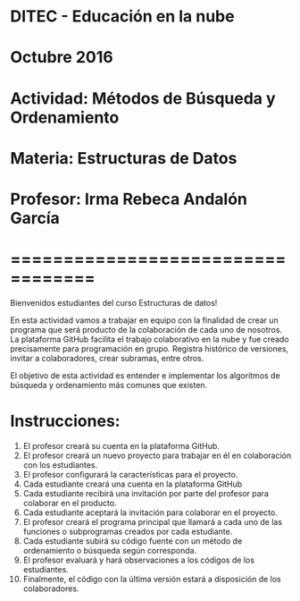 # DITEC - Educación en la nube
# Octubre 2016
# Actividad: Métodos de Búsqueda y Ordenamiento
# Materia: Estructuras de Datos
# Profesor: Irma Rebeca Andalón García
# ==================================

Bienvenidos estudiantes del curso Estructuras de datos!

En esta actividad vamos a trabajar en equipo con la finalidad de crear un programa que será producto de la colaboración de cada uno
de nosotros. La plataforma GitHub facilita el trabajo colaborativo en la nube y fue creado precisamente para programación en grupo. Registra histórico de versiones, invitar a colaboradores, crear subramas, entre otros.

El objetivo de esta actividad es entender e implementar los algoritmos de búsqueda y ordenamiento más comunes que existen.

# Instrucciones:
1) El profesor creará su cuenta en la plataforma GitHub.
2) El profesor creará un nuevo proyecto para trabajar en él en colaboración con los estudiantes.
3) El profesor configurará la características para el proyecto.
4) Cada estudiante creará una cuenta en la plataforma GitHub
5) Cada estudiante recibirá una invitación por parte del profesor para colaborar en el producto.
6) Cada estudiante aceptará la invitación para colaborar en el proyecto.
7) El profesor creará el programa principal que llamará a cada uno de las funciones o subprogramas creados por cada estudiante.
8) Cada estudiante subirá su código fuente con un método de ordenamiento o búsqueda según corresponda.
9) El profesor evaluará y hará observaciones a los códigos de los estudiantes.
10) Finalmente, el código con la última versión estará a disposición de los colaboradores.
